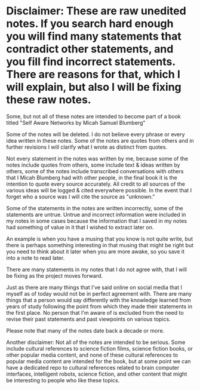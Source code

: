 # Disclaimer: These are raw unedited notes. If you search hard enough you will find many statements that contradict other statements, and you fill find incorrect statements. There are reasons for that, which I will explain, but also I will be fixing these raw notes.

Some, but not all of these notes are intended to become part of a book titled "Self Aware Networks by Micah Samuel Blumberg"

Some of the notes will be deleted. I do not believe every phrase or every idea written in these notes. Some of the notes are quotes from others and in further revisions I will clarify what I wrote as distinct from quotes.

Not every statement in the notes was written by me, because some of the notes include quotes from others, some include text & ideas written by others, some of the notes include transcribed conversations with others that I Micah Blumberg had with other people, in the final book it is the intention to quote every source accurately. All credit to all sources of the various ideas will be logged & cited everywhere possible. In the event that I forget who a source was I will cite the source as "unknown."

Some of the statements in the notes are written incorrectly, some of the statements are untrue. Untrue and incorrect information were included in my notes in some cases because the information that I saved in my notes had something of value in it that I wished to extract later on.

An example is when you have a musing that you know is not quite write, but there is perhaps something interesting in that musing that might be right but you need to think about it later when you are more awake, so you save it into a note to read later.

There are many statements in my notes that I do not agree with, that I will be fixing as the project moves forward.

Just as there are many things that I've said online on social media that I myself as of today would not be in perfect agreement with. There are many things that a person would say differently with the knowledge learned from years of study following the point from which they made their statements in the first place. No person that I'm aware of is excluded from the need to revise their past statements and past viewpoints on various topics.

Please note that many of the notes date back a decade or more.

Another disclaimer: Not all of the notes are intended to be serious. Some include cultural references to science fiction films, science fiction books, or other popular media content, and none of these cultural references to popular media content are intended for the book, but at some point we can have a dedicated repo to cultural references related to brain computer interfaces, intelligent robots, science fiction, and other content that might be interesting to people who like these topics.